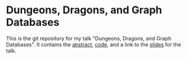 # Dungeons, Dragons, and Graph Databases

This is the git repository for my talk "Dungeons, Dragons, and Graph Databases". It contains the [abstract](ABSTRACT.md), [code](code), and a link to the [slides](https://redislabs.showpad.com/share/9SzreFai5VM7Oquul2I7w) for the talk.
